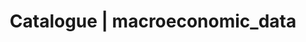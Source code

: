 ---
layout: dataset
title: Catalogue | macroeconomic_data
data:
  id: macroeconomic_data
  sharing: public
  topics:
    - b2c
  challenges:
    - supply-chain
    - aloha
  tags:
    - 'Economy, Governments, Indicators, GDP'
  createdAt: '2020-06-12'
  title: 'AssetMacro Macroeconomic Indicators '
  url: 'https://www.assetmacro.com/'
  maintainer: Maria Ivanciu
  maintainer_email: maria@emergentalliance.org
  description: >-
    AssetMacro Macroeconomic database covers 20,000+ Indicators for more than
    120 countries. Explore the full list of macroeconomic indicators leading
    indicators and coincident indicators and market data by clicking on the
    specific country's link from the table below. 
  references:
    - url: 'https://www.assetmacro.com/macroeconomic-indicators/'
      description: Use the email address to get access.

---